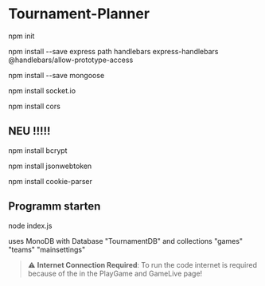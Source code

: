 # Tournament-Planner


npm init

npm install --save express path handlebars express-handlebars @handlebars/allow-prototype-access

npm install --save mongoose

npm install socket.io

npm install cors

## NEU !!!!!

npm install bcrypt

npm install jsonwebtoken

npm install cookie-parser





## Programm starten
node index.js

uses MonoDB with Database "TournamentDB" and collections "games" "teams" "mainsettings"

> :warning: **Internet Connection Required**: To run the code internet is required because of the <script src="https://cdn.socket.io/4.3.1/socket.io.min.js"></script> in the PlayGame and GameLive page!
